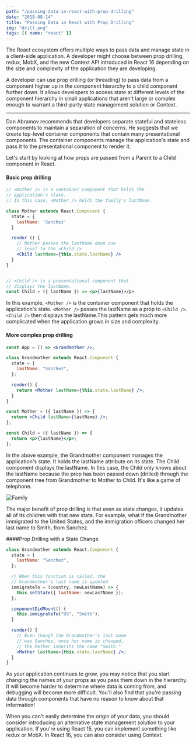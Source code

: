 ```yaml
---
path: "/passing-data-in-react-with-prop-drilling"
date: "2018-08-14"
title: "Passing Data in React with Prop Drilling"
img: "drill.png"
tags: [{ name: "react" }]
---
```


The React ecosystem offers multiple ways to pass data and manage state in a client-side application. A developer might choose between prop drilling, redux, MobX, and the new Context API introduced in React 16 depending on the size and complexity of the application they are developing.

A developer can use prop drilling (or threading) to pass data from a component higher up in the component hierarchy to a child component further down. It allows developers to access state at different levels of the component hierarchy in small applications that aren't large or complex enough to warrant a third-party state management solution or Context.

---

Dan Abramov recommends that developers separate stateful and stateless components to maintain a separation of concerns. He suggests that we create top-level container components that contain many presentational components. The container components manage the application's state and pass it to the presentational component to render it.

Let's start by looking at how props are passed from a Parent to a Child component in React.

#### Basic prop drilling

```jsx
// <Mother /> is a container component that holds the
// application's state.
// In this case, <Mother /> holds the family's lastName.

class Mother extends React.Component {
  state = {
    lastName: 'Sanchez'
  }

  render () {
    // Mother passes the lastName down one
    // level to the <Child />
    <Child lastName={this.state.lastName} />
  }
}


// <Child /> is a presentational component that
// displays the lastName.
const Child = ({ lastName }) => <p>{lastName}>/p>
```

In this example, `<Mother />` is the container component that holds the application's state. `<Mother />` passes the lastName as a prop to `<Child />`. `<Child />` then displays the lastName.This pattern gets much more complicated when the application grows in size and complexity.

#### More complex prop drilling

```jsx
const App = () => <Grandmother />;

class Grandmother extends React.Component {
  state = {
    lastName: "Sanchez",
  };

  render() {
    return <Mother lastName={this.state.lastName} />;
  }
}

const Mother = ({ lastName }) => {
  return <Child lastName={lastName} />;
};

const Child = ({ lastName }) => {
  return <p>{lastName}</p>;
};
```

In the above example, the Grandmother component manages the application's state. It holds the lastName attribute on its state. The Child component displays the lastName. In this case, the Child only knows about the lastName because the prop has been passed down (drilled) through the component tree from Grandmother to Mother to Child. It's like a game of telephone.

![Family](https://thepracticaldev.s3.amazonaws.com/i/ztx3uqe9w44q12c7oytz.jpg)

The major benefit of prop drilling is that even as state changes, it updates all of its children with that new state. For example, what if the Grandmother immigrated to the United States, and the immigration officers changed her last name to Smith, from Sanchez.

####Prop Drilling with a State Change

```jsx
class Grandmother extends React.Component {
  state = {
    lastName: "Sanchez",
  };

  // When this function is called, the
  // Grandmother's last name is updated
  immigrateTo = (country, newLastName) => {
    this.setState({ lastName: newLastName });
  };

  componentDidMount() {
    this.immigrateTo("US", "Smith");
  }

  render() {
    // Even though the Grandmother's last name
    // was Sanchez, once her name is changed,
    // the Mother inherits the name "Smith."
    <Mother lastName={this.state.lastName} />;
  }
}
```

As your application continues to grow, you may notice that you start changing the names of your props as you pass them down in the hierarchy. It will become harder to determine where data is coming from, and debugging will become more difficult. You'll also find that you're passing data through components that have no reason to know about that information!

When you can't easily determine the origin of your data, you should consider introducing an alternative state management solution to your application. If you're using React 15, you can implement something like redux or MobX. In React 16, you can also consider using Context.
